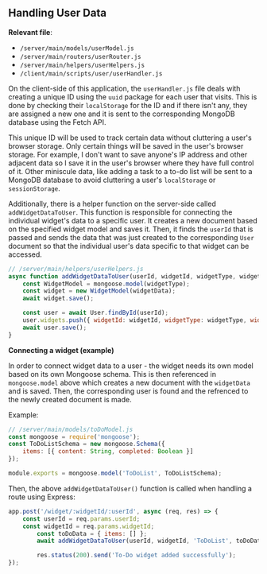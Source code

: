 ## Handling User Data

**Relevant file**:

- `/server/main/models/userModel.js`
- `/server/main/routers/userRouter.js`
- `/server/main/helpers/userHelpers.js`
- `/client/main/scripts/user/userHandler.js`

On the client-side of this application, the `userHandler.js` file deals with creating a unique ID using the `uuid` package for each user that visits. This is done by checking their `localStorage` for the ID and if there isn't any, they are assigned a new one and it is sent to the corresponding MongoDB database using the Fetch API.

This unique ID will be used to track certain data without cluttering a user's browser storage. Only certain things will be saved in the user's browser storage. For example, I don't want to save anyone's IP address and other adjacent data so I save it in the user's browser where they have full control of it. Other miniscule data, like adding a task to a to-do list will be sent to a MongoDB database to avoid cluttering a user's `localStorage` or `sessionStorage`.

Additionally, there is a helper function on the server-side called `addWidgetDataToUser`. This function is responsible for connecting the individual widget's data to a specific user. It creates a new document based on the specified widget model and saves it. Then, it finds the `userId` that is passed and sends the data that was just created to the corresponding `User` document so that the individual user's data specific to that widget can be accessed.

```javascript
// /server/main/helpers/userHelpers.js
async function addWidgetDataToUser(userId, widgetId, widgetType, widgetData) {
	const WidgetModel = mongoose.model(widgetType);
	const widget = new WidgetModel(widgetData);
	await widget.save();

	const user = await User.findById(userId);
	user.widgets.push({ widgetId: widgetId, widgetType: widgetType, widgetRef: widget._id });
	await user.save();
}
```

**Connecting a widget (example)**

In order to connect widget data to a user - the widget needs its own model based on its own Mongoose schema. This is then referenced in `mongoose.model` above which creates a new document with the `widgetData` and is saved. Then, the corresponding user is found and the refrenced to the newly created document is made.

Example:
```javascript
// /server/main/models/toDoModel.js
const mongoose = require('mongoose');
const ToDoListSchema = new mongoose.Schema({
    items: [{ content: String, completed: Boolean }]
});

module.exports = mongoose.model('ToDoList', ToDoListSchema);
```

Then, the above `addWidgetDataToUser()` function is called when handling a route using Express:

```javascript
app.post('/widget/:widgetId/:userId', async (req, res) => {
	const userId = req.params.userId;
	const widgetId = req.params.widgetId;
        const toDoData = { items: [] };
        await addWidgetDataToUser(userId, widgetId, 'ToDoList', toDoData;

        res.status(200).send('To-Do widget added successfully');
});
```
